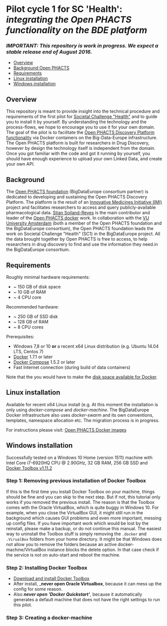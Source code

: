 # Pilot cycle 1 for SC 'Health': _integrating the Open PHACTS functionality on the BDE platform_

### _IMPORTANT: This repository is work in progress. We expect a stable release end of August 2016._
* [Overview](#overview)
* [Background Open PHACTS](#background)
* [Requirements](#requirements)
* [Linux installation](#linux-installation)
* [Windows installation](#windows-installation)

## Overview
This repository is meant to provide insight into the technical procedure and requirements of the first pilot for [Societal Challenge "Health"](https://www.big-data-europe.eu/health/) and to guide you to install it by yourself. By understanding the technology and the process-flows, we hope to encourage you to use it for your own domain. The goal of the pilot is to facilitate the [Open PHACTS Discovery Platform functionality](https://dev.openphacts.org/) via Docker containers on the Big-Data-Europe infrastructure. The Open PHACTS platform is built for researchers in Drug Discovery, however by design the technology itself is independent from the domain. Once you got familiar with the code and got it running by yourself, you should have enough experience to upload your own Linked Data, and create your own API.



## Background
The [Open PHACTS foundation](http://www.openphactsfoundation.org/) (BigDataEurope consortium partner) is dedicated to developing and sustaining the Open PHACTS Discovery Platform. The platform is the result of an [Innovative Medicines Initiative (IMI)](http://www.openphactsfoundation.org/about/project-history/) project and facilitates researchers to access and query publicly-available pharmacological data. 
[Stian Soiland-Reyes](https://github.com/stain) is the main contributor and leader of the [Open PHACTS docker](https://github.com/openphacts/ops-docker) work.
In collaboration with the [VU University Amsterdam](http://www.vu.nl) (both a member of the Open PHACTS foundation and the BigDataEurope consortium), the Open PHACTS foundation leads the work on Societal Challenge "Health" (SC1) in the BigDataEurope project. 
All the data brought together by Open PHACTS is free to access, to help researchers in drug discovery to find and use the information they need.in the BigDataEurope consortium. 


## Requirements

Roughly minimal hardware requirements:
  - ~ 150 GB of disk space
  - ~ 10 GB of RAM
  - ~ 4 CPU core

Recommended hardware:
  - ~ 250 GB of SSD disk
  - ~ 128 GB of RAM
  - ~ 8 CPU cores

Prerequisites:

  - Windows 7,8 or 10 **or** a recent x64 Linux distribution (e.g. Ubuntu 14.04 LTS, Centos 7) 
  - [Docker](https://docs.docker.com/installation/#installation) 1.7.1 or later
  - [Docker Compose](http://docs.docker.com/compose/install/) 1.5.2 or later
  - Fast Internet connection (during build of data containers)

Note that the you would have to make the
[disk space available for Docker](#disk-space-for-docker).

## Linux installation
Available for recent x64 Linux install (e.g. 
At this moment the installation is only using _docker-compose_ and _docker-machine_. The BigDataEurope Docker infrastructure also uses _docker-swarm_ and its own conventions,  templates, namespace allocation etc. The migration process is in progress.

For instructions please visit: [Open PHACTS Docker images](https://github.com/openphacts/ops-docker)

## Windows installation
Successfully tested on a Windows 10 Home (version 1511) machine with Intel Core i7-6920HQ CPU @ 2.90GHz, 32 GB RAM, 256 GB SSD and [Docker Toolbox v1.11.2](https://github.com/docker/toolbox/releases/download/v1.11.2/DockerToolbox-1.11.2.exe)

### Step 1: Removing previous installation of Docker Toolbox

If this is the first time you install Docker Toolbox on your machine, things should be fine and you can skip to the next step. But if not, this tutorial only works if you removed the previous install. The reason is that the Toolbox comes with the Oracle VirtualBox, which is quite buggy in Windows 10. For example, when you close the VirtualBox GUI, it might still run in the background which causes GUI problems and even more important, messing up config files. 
If you have important work which would be lost by the reinstall, please make a backup, or do not continue this manual.
The easiest way to uninstall the Toolbox stuff is simply removing the `.docker` and `.VirualBox` folders from your home directory. It might be that Windows does not allow you to remove the folders because an active docker-machine/VirtualBox instance blocks the delete option. In that case check if the service is not on auto-start and reboot the machine.

### Step 2: Installing Docker Toolbox


  - [Download and install Docker Toolbox](https://www.docker.com/products/docker-toolbox)
  - After install, _**never open Oracle Virtualbox**, because it can mess up the config for some reason. 
  - Also _**never open 'Docker Quickstart'**_, because it automatically generates a default machine that does not have the right settings to run this pilot. 

### Step 3: Creating a docker-machine

